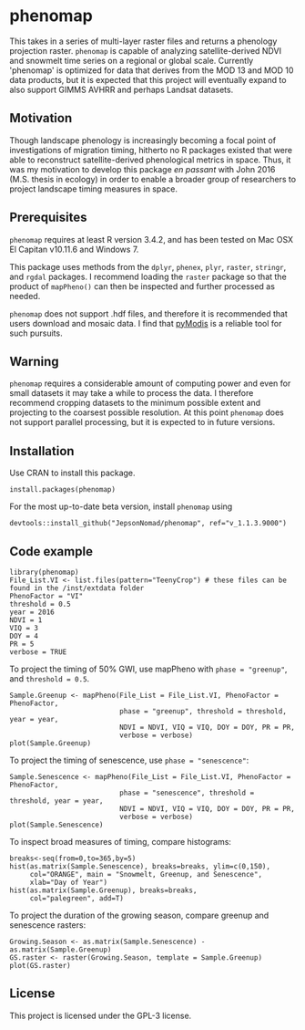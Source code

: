 # phenomap

This takes in a series of multi-layer raster files and returns a phenology projection raster.  `phenomap` is capable of analyzing satellite-derived NDVI and snowmelt time series on a regional or global scale.  Currently 'phenomap' is optimized for data that derives from the MOD 13 and MOD 10 data products, but it is expected that this project will eventually expand to also support GIMMS AVHRR and perhaps Landsat datasets.

## Motivation

Though landscape phenology is increasingly becoming a focal point of investigations of migration timing, hitherto no R packages existed that were able to reconstruct satellite-derived phenological metrics in space.  Thus, it was my motivation to develop this package *en passant* with John 2016 (M.S. thesis in ecology) in order to enable a broader group of researchers to project landscape timing measures in space.  

## Prerequisites

`phenomap` requires at least R version 3.4.2, and has been tested on Mac OSX El Capitan v10.11.6 and Windows 7.

This package uses methods from the `dplyr`, `phenex`, `plyr`, `raster`, `stringr`, and `rgdal` packages.  I recommend loading the `raster` package so that the product of `mapPheno()` can then be inspected and further processed as needed.

`phenomap` does not support .hdf files, and therefore it is recommended that users download and mosaic data.  I find that [pyModis](https://github.com/lucadelu/pyModis) is a reliable tool for such pursuits.  

## Warning

`phenomap` requires a considerable amount of computing power and even for small datasets it may take a while to process the data.  I therefore recommend cropping datasets to the minimum possible extent and projecting to the coarsest possible resolution.  At this point `phenomap` does not support parallel processing, but it is expected to in future versions.

## Installation

Use CRAN to install this package.
```
install.packages(phenomap)
```
For the most up-to-date beta version, install `phenomap` using
```
devtools::install_github("JepsonNomad/phenomap", ref="v_1.1.3.9000")
```

## Code example
```
library(phenomap)
File_List.VI <- list.files(pattern="TeenyCrop") # these files can be found in the /inst/extdata folder
PhenoFactor = "VI"
threshold = 0.5
year = 2016
NDVI = 1
VIQ = 3
DOY = 4
PR = 5
verbose = TRUE
```
To project the timing of 50% GWI, use mapPheno with `phase = "greenup"`, and `threshold = 0.5`.
```
Sample.Greenup <- mapPheno(File_List = File_List.VI, PhenoFactor = PhenoFactor,
                           phase = "greenup", threshold = threshold, year = year,
                           NDVI = NDVI, VIQ = VIQ, DOY = DOY, PR = PR,
                           verbose = verbose)
plot(Sample.Greenup)
```

To project the timing of senescence, use `phase = "senescence"`:
```
Sample.Senescence <- mapPheno(File_List = File_List.VI, PhenoFactor = PhenoFactor,
                           phase = "senescence", threshold = threshold, year = year,
                           NDVI = NDVI, VIQ = VIQ, DOY = DOY, PR = PR,
                           verbose = verbose)
plot(Sample.Senescence)
```

To inspect broad measures of timing, compare histograms:

```
breaks<-seq(from=0,to=365,by=5)
hist(as.matrix(Sample.Senescence), breaks=breaks, ylim=c(0,150),
     col="ORANGE", main = "Snowmelt, Greenup, and Senescence",
     xlab="Day of Year")
hist(as.matrix(Sample.Greenup), breaks=breaks,
     col="palegreen", add=T)
```

To project the duration of the growing season, compare greenup and senescence rasters:

```
Growing.Season <- as.matrix(Sample.Senescence) - as.matrix(Sample.Greenup)
GS.raster <- raster(Growing.Season, template = Sample.Greenup)
plot(GS.raster)
```

## License 

This project is licensed under the GPL-3 license.
